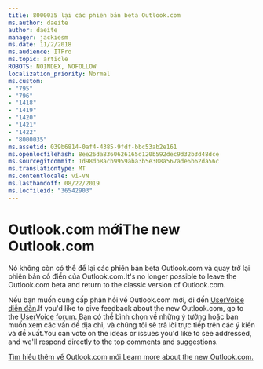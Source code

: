 ```yaml
---
title: 8000035 lại các phiên bản beta Outlook.com
ms.author: daeite
author: daeite
manager: jackiesm
ms.date: 11/2/2018
ms.audience: ITPro
ms.topic: article
ROBOTS: NOINDEX, NOFOLLOW
localization_priority: Normal
ms.custom:
- "795"
- "796"
- "1418"
- "1419"
- "1420"
- "1421"
- "1422"
- "8000035"
ms.assetid: 039b6814-0af4-4385-9fdf-bbc53ab2e161
ms.openlocfilehash: 8ee26da8360626165d120b592dec9d32b3d48dce
ms.sourcegitcommit: 1d98db8acb9959aba3b5e308a567ade6b62da56c
ms.translationtype: MT
ms.contentlocale: vi-VN
ms.lasthandoff: 08/22/2019
ms.locfileid: "36542903"
---
```

# <a name="the-new-outlookcom"></a><span data-ttu-id="68d1c-102">Outlook.com mới</span><span class="sxs-lookup"><span data-stu-id="68d1c-102">The new Outlook.com</span></span>

<span data-ttu-id="68d1c-103">Nó không còn có thể để lại các phiên bản beta Outlook.com và quay trở lại phiên bản cổ điển của Outlook.com.</span><span class="sxs-lookup"><span data-stu-id="68d1c-103">It's no longer possible to leave the Outlook.com beta and return to the classic version of Outlook.com.</span></span>
  
<span data-ttu-id="68d1c-104">Nếu bạn muốn cung cấp phản hồi về Outlook.com mới, đi đến [UserVoice diễn đàn](https://go.microsoft.com/fwlink/p/?linkid=851599).</span><span class="sxs-lookup"><span data-stu-id="68d1c-104">If you'd like to give feedback about the new Outlook.com, go to the [UserVoice forum](https://go.microsoft.com/fwlink/p/?linkid=851599).</span></span> <span data-ttu-id="68d1c-105">Bạn có thể bình chọn về những ý tưởng hoặc bạn muốn xem các vấn đề địa chỉ, và chúng tôi sẽ trả lời trực tiếp trên các ý kiến và đề xuất.</span><span class="sxs-lookup"><span data-stu-id="68d1c-105">You can vote on the ideas or issues you'd like to see addressed, and we'll respond directly to the top comments and suggestions.</span></span>
  
[<span data-ttu-id="68d1c-106">Tìm hiểu thêm về Outlook.com mới.</span><span class="sxs-lookup"><span data-stu-id="68d1c-106">Learn more about the new Outlook.com.</span></span>](https://go.microsoft.com/fwlink/p/?linkid=874356)
  